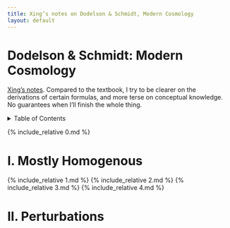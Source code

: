 ```yaml
---
title: Xing’s notes on Dodelson & Schmidt, Modern Cosmology
layout: default
---
```


# Dodelson & Schmidt: Modern Cosmology

[Xing’s notes](/notes/). Compared to the textbook, I try to be clearer on the derivations of certain formulas, and more terse on conceptual knowledge. No guarantees when I’ll finish the whole thing.

<details markdown="1">
  <summary>Table of Contents</summary>
* Table of contents
{:toc}
</details>

{% include_relative 0.md %}

# I. Mostly Homogenous

{% include_relative 1.md %}
{% include_relative 2.md %}
{% include_relative 3.md %}
{% include_relative 4.md %}

# II. Perturbations
